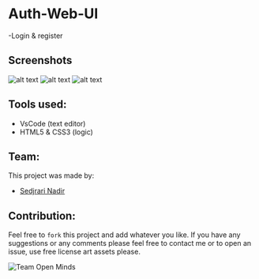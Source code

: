 # Auth-Web-UI
-Login & register
## Screenshots
![alt text](https://user-images.githubusercontent.com/58395073/78839440-c7410980-79f8-11ea-86cf-ae5aaed62e52.PNG)
![alt text](https://user-images.githubusercontent.com/58395073/78839442-c7d9a000-79f8-11ea-8197-6f5afcbc8e3a.PNG)
![alt text](https://user-images.githubusercontent.com/58395073/78839471-d6c05280-79f8-11ea-99d1-528eab178284.PNG)

## Tools used:
* VsCode (text editor)
* HTML5 & CSS3 (logic)

## Team:
This project was made by: 
* [Sedjrari Nadir](https://github.com/nadirsdj31)


## Contribution:
Feel free to `fork` this project and add whatever you like. If you have any suggestions or any comments please feel free to contact me or to open an issue, use free license art assets please.

![Team Open Minds](https://img.shields.io/badge/Members%20of-Team%20Open%20Minds-blue.svg?color=0099CC)
